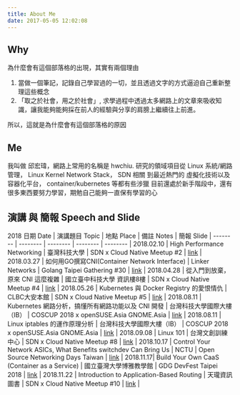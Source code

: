 ```yaml
---
title: About Me
date: 2017-05-05 12:02:08
---
```


## Why

為什麼會有這個部落格的出現，其實有兩個理由
1. 當做一個筆記，記錄自己學習過的一切，並且透過文字的方式逼迫自己重新整理這些概念
2. 「取之於社會，用之於社會」, 求學過程中透過太多網路上的文章來吸收知識，讓我能夠能夠採在前人的經驗與分享的肩膀上繼續往上前進。

所以，這就是為什麼會有這個部落格的原因

## Me

我叫做 邱宏瑋，網路上常用的名稱是 hwchiu.
研究的領域項目從 Linux 系統/網路管理， Linux Kernel Network Stack， SDN 相關 到最近熱門的 虛擬化技術以及容器化平台， container/kubernetes 等都有些涉獵
目前還處於新手階段中，還有很多東西要努力學習，期勉自己能夠一直保有學習的心

## 演講 與 簡報 Speech and Slide

2018
日期 Date	| 演講題目 Topic | 地點 Place	| 備註 Notes | 簡報 Slide |
-------- | -------- | -------- | -------- | -------- |
2018.02.10     | High Performance Networking     | 臺灣科技大學     | SDN x Cloud Native Meetup #2     | [link](https://goo.gl/VBvk49)     |
2018.03.27     | 如何用GO撰寫CNI(Container Network Interface) | Linker Networks      | Golang Taipei Gathering #30    | [link](https://www.slideshare.net/hongweiqiu/writing-the-container-network-interfacecni-plugin-in-golang-92128553)     |
2018.04.28    | 從入門到放棄，原來 CNI 這麼複雜 | 國立臺中科技大學 資訊樓8樓    | SDN x Cloud Native Meetup #4    | [link](https://goo.gl/3AAC91)     |
2018.05.26   | Kubernetes 與 Docker Registry 的愛恨情仇 | CLBC大安本館    | SDN x Cloud Native Meetup #5    | [link](https://goo.gl/pjnzZJ)     |
2018.08.11  | Kubernetes 網路分析，搞懂所有網路功能以及 CNI 開發 | 台灣科技大學國際大樓（IB） | COSCUP 2018 x openSUSE.Asia GNOME.Asia    | [link](https://www.slideshare.net/hongweiqiu/overview-of-kubernetes-network-functions)     |
2018.08.11  | Linux iptables 的運作原理分析 | 台灣科技大學國際大樓（IB）     | COSCUP 2018 x openSUSE.Asia GNOME.Asia   | [link](https://www.slideshare.net/hongweiqiu/understand-the-iptables-step-by-step-109650841)     |
2018.09.08  |  Linux 101 | 台灣文創訓練中心      | SDN x Cloud Native Meetup #8  | [link](https://www.slideshare.net/hongweiqiu/iptables-101-bottomup)     |
2018.10.17 | Control Your Network ASICs, What Benefits switchdev Can Bring Us | NCTU     | Open Source Networking Days Taiwan | [link](https://www.slideshare.net/hongweiqiu/control-your-network-asics-what-benefits-switchdev-can-bring-us)     |
2018.11.17| Build Your Own CaaS (Container as a Service) | 國立臺灣大學博雅教學館      | GDG DevFest Taipei 2018   | [link](https://www.slideshare.net/hongweiqiu/build-your-own-caas-container-as-a-service)     |
2018.11.22 | Introduction to Application-Based Routing | 天瓏資訊圖書      | SDN x Cloud Native Meetup #10  | [link](https://www.slideshare.net/hongweiqiu/applicationbased-routing)     |

